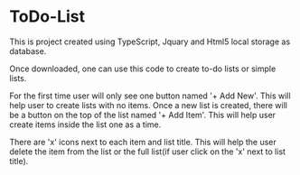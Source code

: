 # ToDo-List
This is project created using TypeScript, Jquary and Html5 local storage as database.

Once downloaded, one can use this code to create to-do lists or simple lists.

For the first time user will only see one button named '+ Add New'. This will help user to create lists with no items. 
Once a new list is created, there will be a button on the top of the list named '+ Add Item'. This will help user create items inside the list one as a time.

There are 'x' icons next to each item and list title. This will help the user delete the item from the list or the full list(if user click on the 'x' next to list title).
